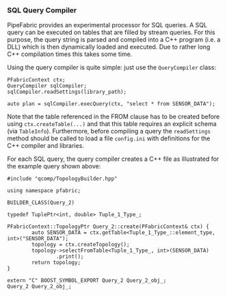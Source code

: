 ### SQL Query Compiler ###

PipeFabric provides an experimental processor for SQL queries. A SQL query can be executed on tables
that are filled by stream queries. For this purpose, the query string is parsed and compiled into a
C++ program (i.e. a DLL) which is then dynamically loaded and executed. Due to rather long C++ compilation
times this takes some time.

Using the query compiler is quite simple: just use the `QueryCompiler` class:

```
PFabricContext ctx;
QueryCompiler sqlCompiler;
sqlCompiler.readSettings(library_path);

auto plan = sqlCompiler.execQuery(ctx, "select * from SENSOR_DATA");
```

Note that the table referenced in the FROM clause has to be created before using `ctx.createTable(...)` and
that this table requires an explicit schema (via `TableInfo`). Furthermore, before compiling a query the
`readSettings` method should be called to load a file `config.ini` with definitions for the C++ compiler
and libraries.

For each SQL query, the query compiler creates a C++ file as illustrated for the example query shown above:

```
#include "qcomp/TopologyBuilder.hpp"

using namespace pfabric;

BUILDER_CLASS(Query_2)

typedef TuplePtr<int, double> Tuple_1_Type_;

PFabricContext::TopologyPtr Query_2::create(PFabricContext& ctx) {
        auto SENSOR_DATA = ctx.getTable<Tuple_1_Type_::element_type, int>("SENSOR_DATA");
        topology = ctx.createTopology();
        topology->selectFromTable<Tuple_1_Type_, int>(SENSOR_DATA)
                .print();
        return topology;
}

extern "C" BOOST_SYMBOL_EXPORT Query_2 Query_2_obj_;
Query_2 Query_2_obj_;
```
